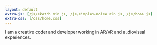 ```yaml
---
layout: default
extra-js: [/js/sketch.min.js, /js/simplex-noise.min.js, /js/home.js]
extra-css: [/css/home.css]
---
```


<p id='blurb'>
I am a creative coder and developer working in AR/VR and audiovisual experiences.
</p>
